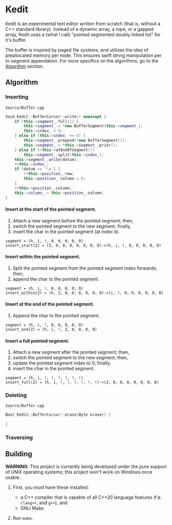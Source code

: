 # Kedit

Kedit is an experimental text editor written from scratch (that is, without a
C++ standard library). Instead of a dynamic array, a rope, or a gapped array,
Kedit uses a (what I call) "pointed segmented doubly linked list" for it's buffer.

The buffer is inspired by paged file systems, and utilizes the idea of
preallocated memory per node. This ensures swift string manipulation per
in-segment appendation. For more specifics on the algorithms, go to the
[Algorithm](#algorithm) section.

## Algorithm

### Inserting

`Source/Buffer.cpp`

```cpp
Void Kedit::BufferCursor::write() noexcept {
	if (this->segment_.full()) {
		this->segment_ = *new BufferSegment(this->segment_);
		this->index_ = 0;
	} else if (this->index_ == 0) {
		this->segment_.prepend(*new BufferSegment());
		this->segment_ = *this->segment_.prior();
	} else if (!this->atEndOfSegment())
		this->segment_.split(this->index_);
	this->segment_.write(datum);
	++this->index_;
	if (datum == '\n') {
		++this->position_.row;
		this->position_.column = 0;
	}
	++this->position_.column;
	this->column_ = this->position_.column;
}
```

#### Insert at the start of the pointed segment.

1. Attach a new segment before the pointed segment; then,
2. switch the pointed segment to the new segment; finally,
3. insert the char in the pointed segment (at index `0`).

```
segment = (h, i, !, 0, 0, 0, 0, 0)
insert_start(Z) = (Z, 0, 0, 0, 0, 0, 0, 0)->(h, i, !, 0, 0, 0, 0, 0)
```

#### Insert within the pointed segment.

1. Split the pointed segment from the pointed segment index forwards; then,
2. append the char to the pointed segment.

```
segment = (h, i, !, 0, 0, 0, 0, 0)
insert_within(Z) = (h, Z, 0, 0, 0, 0, 0, 0)->(i, !, 0, 0, 0, 0, 0, 0)
```

#### Insert at the end of the pointed segment.

1. Append the char to the pointed segment.

```
segment = (h, i, !, 0, 0, 0, 0, 0)
insert_end(Z) = (h, i, !, Z, 0, 0, 0, 0)
```

#### Insert a full pointed segment.

1. Attach a new segment after the pointed segment; then,
2. switch the pointed segment to the new segment; then,
3. update the pointed segment index to 0; finally,
4. insert the char in the pointed segment.

```
segment = (h, i, !, !, !, !, !, !)
insert_full(Z) = (h, i, !, !, !, !, !, !)->(Z, 0, 0, 0, 0, 0, 0, 0)
```

### Deleting

`Source/Buffer.cpp`

```cpp
Bool Kedit::BufferCursor::erase(Byte eraser) {
	
}
```

### Traversing

## Building

**WARNING**: This project is currently being developed under the pure support
of UNIX operating systems; this project won't work on Windows once usable.

1. First, you must have these installed:
	* a C++ compiler that is capable of all C++20 language features
	  (f.e. `clang++`, and `g++`), and
	* GNU Make.

2. Run `make`.
